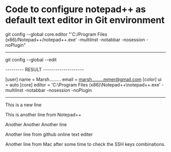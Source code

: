 # Code to configure notepad++ as default text editor in Git environment

git config --global core.editor "'C:/Program Files (x86)/Notepad++/notepad++.exe' -multiInst -notabbar -nosession -noPlugin"

---

git config --global --edit

--------- RESULT --------------------

[user]
name = Marsh.........
email = marsh.........mmer@gmail.com
[color]
ui = auto
[core]
editor = 'C:\\Program Files (x86)\\Notepad++\\notepad++.exe' -multiInst -notabbar -nosession -noPlugin

---

This is a new line

This is another line from Notepad++

Another Another Another line

Another line from github online text editer

Another line from Mac after some time to check the SSH keys combinations.

